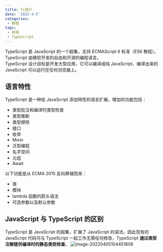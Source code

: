 ```yaml
---
title: Ts简介
date: '2022-4-5'
categories:
 - 教程
tags:
 - 前端 
 - TypeScript
---
```


TypeScript 是 JavaScript 的一个超集，支持 ECMAScript 6 标准（ES6 教程）。<br>
TypeScript 由微软开发的自由和开源的编程语言。<br>
TypeScript 设计目标是开发大型应用，它可以编译成纯 JavaScript，编译出来的 JavaScript 可以运行在任何浏览器上。<br>

## 语言特性
TypeScript 是一种给 JavaScript 添加特性的语言扩展。增加的功能包括：
- 类型批注和编译时类型检查
- 类型推断
- 类型擦除
- 接口
- 枚举
- Mixin
- 泛型编程
- 名字空间
- 元组
- Await

以下功能是从 ECMA 2015 反向移植而来：
- 类
- 模块
- lambda 函数的箭头语法
- 可选参数以及默认参数

## JavaScript 与 TypeScript 的区别
TypeScript 是 JavaScript 的超集，扩展了 JavaScript 的语法，因此现有的 JavaScript 代码可与 TypeScript 一起工作无需任何修改，TypeScript **通过类型注解提供编译时的静态类型检查**。
![image-20220405104451808](https://workdomain.cloud/picgo/image-20220405104451808.png)
